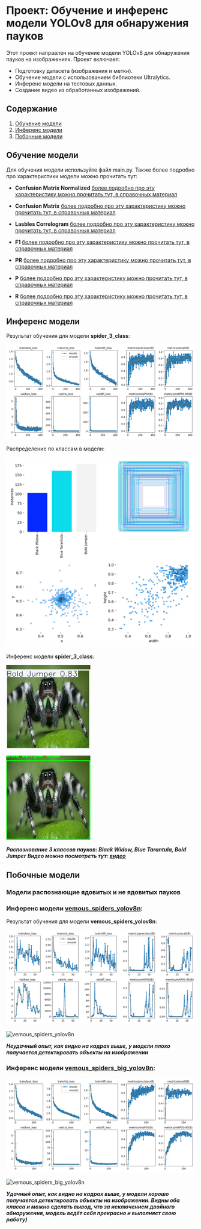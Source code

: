 # Проект: Обучение и инференс модели YOLOv8 для обнаружения пауков

Этот проект направлен на обучение модели YOLOv8 для обнаружения пауков на изображениях. Проект включает:
- Подготовку датасета (изображения и метки).
- Обучение модели с использованием библиотеки Ultralytics.
- Инференс модели на тестовых данных.
- Создание видео из обработанных изображений.

## Содержание
1. [Обучение модели](#обучение-модели)
2. [Инференс модели](#инференс-модели)
3. [Побочные модели](#побочные-модели)

## Обучение модели
Для обучения модели используйте файл main.py.
Также более подробно про характеристики модели можно прочитать тут:
- **Confusion Matrix Normalized** [более подробно про эту характеристику можно прочитать тут, в справочных материал](https://github.com/VolinNilov/university/blob/main/methods_of_artificial_intelligence_in_mechatronics_and_robotics/2_lab_work/definitions/confusion_matrix_normalized.md)

- **Confusion Matrix** [более подробно про эту характеристику можно прочитать тут, в справочных материал](https://github.com/VolinNilov/university/blob/main/methods_of_artificial_intelligence_in_mechatronics_and_robotics/2_lab_work/definitions/confusion_matrix.md)

- **Lasbles Correlogram** [более подробно про эту характеристику можно прочитать тут, в справочных материал](https://github.com/VolinNilov/university/blob/main/methods_of_artificial_intelligence_in_mechatronics_and_robotics/2_lab_work/definitions/labels_correlogram.md)

- **F1** [более подробно про эту характеристику можно прочитать тут, в справочных материал](https://github.com/VolinNilov/university/blob/main/methods_of_artificial_intelligence_in_mechatronics_and_robotics/2_lab_work/definitions/F1_curve.md)

- **PR** [более подробно про эту характеристику можно прочитать тут, в справочных материал](https://github.com/VolinNilov/university/blob/main/methods_of_artificial_intelligence_in_mechatronics_and_robotics/2_lab_work/definitions/PR_curve.md)

- **P** [более подробно про эту характеристику можно прочитать тут, в справочных материал](https://github.com/VolinNilov/university/blob/main/methods_of_artificial_intelligence_in_mechatronics_and_robotics/2_lab_work/definitions/P_curve.md)

- **R** [более подробно про эту характеристику можно прочитать тут, в справочных материал](https://github.com/VolinNilov/university/blob/main/methods_of_artificial_intelligence_in_mechatronics_and_robotics/2_lab_work/definitions/R_curve.md)


## Инференс модели

Результат обучения для модели **spider_3_class**:

![spider_3_class](https://github.com/VolinNilov/university/blob/main/methods_of_artificial_intelligence_in_mechatronics_and_robotics/2_lab_work/models/spiders_3_class/results.png)

Распределение по классам в модели:

![Распределение по классам](https://github.com/VolinNilov/university/blob/main/methods_of_artificial_intelligence_in_mechatronics_and_robotics/2_lab_work/models/spiders_3_class/labels.jpg)

Инференс модели **spider_3_class**: 

![spider_3_class без NMS](https://github.com/VolinNilov/university/blob/main/methods_of_artificial_intelligence_in_mechatronics_and_robotics/2_lab_work/output_video/spiders_3_class/gif/spiders_3_class_without_nms.gif)

![spider_3_class c NMS](https://github.com/VolinNilov/university/blob/main/methods_of_artificial_intelligence_in_mechatronics_and_robotics/2_lab_work/output_video/spiders_3_class/gif/spiders_3_class_with_nms.gif)

***Распознование 3 классов пауков: Black Widow, Blue Tarantula, Bold Jumper***
***Видео можно посмотреть тут: [видео](https://github.com/VolinNilov/university/tree/main/methods_of_artificial_intelligence_in_mechatronics_and_robotics/2_lab_work/output_video/spiders_3_class/video)***


## Побочные модели
### Модели распознающие ядовитых и не ядовитых пауков

### Инференс модели [**vemous_spiders_yolov8n**](https://github.com/VolinNilov/university/tree/main/methods_of_artificial_intelligence_in_mechatronics_and_robotics/2_lab_work/models/vemous_spiders_yolov8n): 

Результат обучения для модели **vemous_spiders_yolov8n**:

![vemous_spiders_yolov8n results](https://github.com/VolinNilov/university/blob/main/methods_of_artificial_intelligence_in_mechatronics_and_robotics/2_lab_work/models/vemous_spiders_yolov8n/results.png)

![vemous_spiders_yolov8n](https://github.com/VolinNilov/university/blob/main/methods_of_artificial_intelligence_in_mechatronics_and_robotics/2_lab_work/definitions/illustrations/vemous_spiders_yolov8n.gif)

***Неудачный опыт, как видно на кадрах выше, у модели плохо получается детектировать объекты на изображении***

### Инференс модели [**vemous_spiders_big_yolov8n**](https://github.com/VolinNilov/university/tree/main/methods_of_artificial_intelligence_in_mechatronics_and_robotics/2_lab_work/models/vemous_spiders_big_yolov8n):

![vemous_spiders_big_yolov8n results](https://github.com/VolinNilov/university/blob/main/methods_of_artificial_intelligence_in_mechatronics_and_robotics/2_lab_work/models/vemous_spiders_big_yolov8n/results.png)

![vemous_spiders_big_yolov8n](https://github.com/VolinNilov/university/blob/main/methods_of_artificial_intelligence_in_mechatronics_and_robotics/2_lab_work/definitions/illustrations/vemous_spiders_big_yolov8n.gif)

***Удачный опыт, как видно на кадрах выше, у модели хорошо получается детектировать объекты на изображении. Видны оба класса и можно сделать вывод, что за исключением двойного обнаружения, модель ведёт себя прекрасно и выполняет свою работу)***


